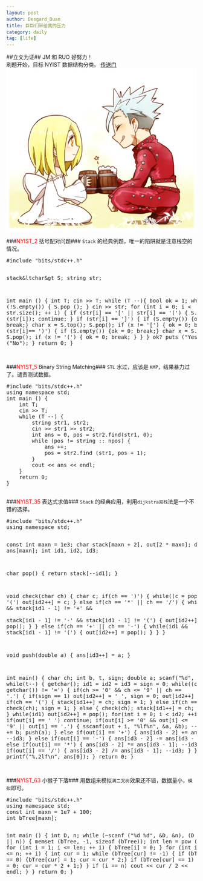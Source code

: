 ```yaml
---
layout: post
author: Desgard_Duan
title: 巨巨们带给我的压力
category: daily
tag: [life]
---
```

##立文为证##
JM 和 RUO 好努力！<br />
刷题开始，目标 NYIST 数据结构分类。 
[传送门](http://acm.nyist.net/JudgeOnline/problemset.php?typeid=4 )<br />
![img](/public/ach_img/2015-3-8-1.png "DS") 
<!-- more -->

###<font color="red">NYIST_2</font> 括号配对问题###
<code>Stack</code> 的经典例题，唯一的陷阱就是注意栈空的情况。<br />
<div>
<pre class="brush: cpp">
#include "bits/stdc++.h"

stack&ltchar&gt S;
string str;

int main () {
    int T;
    cin >> T;
    while (T --){
        bool ok = 1;
        while (!S.empty()) {
            S.pop ();
        }
        cin >> str;
        for (int i = 0; i < str.size(); ++ i) {
            if (str[i] == '[' || str[i] == '(') {
                S.push (str[i]);
                continue;
            }
            if (str[i] == ']') {
                if (S.empty()) {ok = 0; break;}
                char x = S.top();
                S.pop();
                if (x != '[') {
                    ok = 0;
                    break;
                }
            }
            if (str[i]== ')') {
                if (S.empty()) {ok = 0; break;}
                char x = S.top();
                S.pop();
                if (x != '(') {
                    ok = 0;
                    break;
                }
            }
        }
        ok? puts ("Yes"): puts ("No");
    }
    return 0;
}

</pre>
</div>

###<font color="red">NYIST_5</font> Binary String Matching###
<code>STL</code> 水过，应该是 <code>KMP</code>，结果暴力过了。谴责测试数据。<br />
<div>
<pre class="brush: cpp">
#include "bits/stdc++.h"
using namespace std;
int main () {
    int T;
    cin >> T;
    while (T --) {
        string str1, str2;
        cin >> str1 >> str2;
        int ans = 0, pos = str2.find(str1, 0);
        while (pos != string :: npos) {
            ans ++;
            pos = str2.find (str1, pos + 1);
        }
        cout << ans << endl;
    }
    return 0;
}

</pre>
</div>

###<font color="red">NYIST_35</font> 表达式求值###
<code>Stack</code> 的经典应用，利用<code>dijkstra双栈</code>法是一个不错的选择。<br />
<div>
<pre class="brush: cpp">
#include "bits/stdc++.h"
using namespace std;

const int maxn = 1e3;
char stack[maxn + 2], out[2 * maxn];
double ans[maxn];
int id1, id2, id3;

char pop() {
    return stack[--id1];
}

void check(char ch) {
    char c;
    if(ch == ')') {
        while((c = pop()) != '(') out[id2++] = c;
    } else if(ch == '*' || ch == '/') {
        while(id1 && stack[id1 - 1] != '+' &&  
        	stack[id1 - 1] != '-' &&  stack[id1 - 1] != '(') {
            out[id2++] = pop();
        }
    } else if(ch == '+' || ch == '-') {
        while(id1 && stack[id1 - 1] != '(') {
            out[id2++] = pop();
        }
    }
}

void push(double a) {
    ans[id3++] = a;
}

int main() {
    char ch;
    int b, t, sign;
    double a;
    scanf("%d", &t);
    while(t--) {
        getchar();
        id1 = id2 = id3 = sign = 0;
        while((ch = getchar()) != '=') {
            if(ch >= '0' && ch <= '9' || ch == '.') {
                if(sign == 1) out[id2++] = ' ', sign = 0;
                out[id2++] = ch;
            } else if(ch == '(') {
                stack[id1++] = ch;
                sign = 1;
            } else if(ch == ')') {
                check(ch);
                sign = 1;
            } else {
                check(ch);
                stack[id1++] = ch;
                sign = 1;
            }
        }
        while(id1) out[id2++] = pop();
        for(int i = 0; i < id2; ++i) {
            if(out[i] == ' ') continue;
            if(out[i] >= '0' && out[i] <= '9' || out[i] == '.') {
                sscanf(out + i, "%lf%n", &a, &b);
                --i;
                i += b;
                push(a);
            } else if(out[i] == '+') {
                ans[id3 - 2] += ans[id3 - 1];
                --id3;
            } else if(out[i] == '-') {
                ans[id3 - 2] -= ans[id3 - 1];
                --id3;
            } else if(out[i] == '*') {
                ans[id3 - 2] *= ans[id3 - 1];
                --id3;
            } else if(out[i] == '/') {
                ans[id3 - 2] /= ans[id3 - 1];
                --id3;
            }
        }
        printf("%.2lf\n", ans[0]);
    }
    return 0;
}


</pre>
</div>

###<font color="red">NYIST_63</font> 小猴子下落###
用数组来模拟<code>满二叉树</code>效果还不错，数据量小，<code>模拟</code>即可。<br />
<div>
<pre class="brush: cpp">
#include "bits/stdc++.h"
using namespace std;
const int maxn = 1e7 + 100;
int bTree[maxn];

int main () {
    int D, n;
    while (~scanf ("%d %d", &D, &n), (D || n)) {
        memset (bTree, -1, sizeof (bTree));
        int len = pow (2, D) - 1;
        for (int i = 1; i <= len; ++ i) {
            bTree[i] = 0;
        }
        for (int i = 1; i <= n; ++ i) {
            int cur = 1;
            while (bTree[cur] != -1) {
                if (bTree[cur] == 0) {bTree[cur] = 1; cur = cur * 2;}
                if (bTree[cur] == 1) {bTree[cur] = 0; cur = cur * 2 + 1;}
            }
            if (i == n) cout << cur / 2 << endl;
        }
    }
    return 0;
}


</pre>
</div>